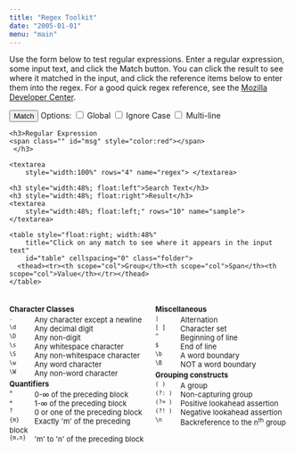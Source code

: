 ```yaml
---
title: "Regex Toolkit"
date: "2005-01-01"
menu: "main"
---
```


<script type="text/javascript">
function doMatch(form) {
    var er = document.getElementById('msg');
    if (er) {
        er.innerHTML = '&nbsp;';
        er.className = "";
    }
    try {
        if (form.regex.value === '' || form.sample.value === '') return false;
        var table = document.getElementById('table');
        var bodies = table.getElementsByTagName("tbody");
        while(bodies.length > 0) {
            table.removeChild(bodies[0]);
            bodies = table.getElementsByTagName("tbody");
        }
        var options = (form.optioni.checked ? "i" : "")
            + (form.optiong.checked ? "g" : "")
            + (form.optionm.checked ? "m" : "");
        var re = new RegExp(form.regex.value, options);
        var res = re.exec(form.sample.value);
        var count = 0;
        if (res && res.length > 0) {
            do {

                // First row
                var tb = document.createElement("tbody");
                var tr = document.createElement("tr");
                tr.className = "first-child";
                var th1 = document.createElement("td");
                th1.className = "first-child";
                th1.appendChild(document.createTextNode("Match " + count + " (Group 0)"));
                tr.appendChild(th1);
                tr.appendChild(document.createElement("td")).appendChild(
                    document.createTextNode(res.index + "-" + (res[0].length + res.index - 1)));
                tr.appendChild(document.createElement("td")).appendChild(
                    document.createTextNode(res[0]));
                tr.onmouseup = highlightMatch;
                tb.appendChild(tr);

                var curIndex = 0;
                for (var i = 1; i < res.length; ++i) {
                    // Remaining rows
                    var tr = document.createElement("tr");
                    tr.onmouseup = highlightMatch;
                    if (i == res.length - 1) {
                        tr.className = "last-child";
                    }
                    var td1 = document.createElement("td");
                    td1.className = "first-child";
                    td1.appendChild(document.createTextNode("Group " + i));
                    tr.appendChild(td1);
                    // When a capture doesn't participate in the match, IE will create a property with "",
                    // Firefox will create one without a value, and Opera won't create one.
                    if (res[i]) {
                        curIndex = res[0].indexOf(res[i], curIndex);
                        tr.appendChild(document.createElement("td")).appendChild(
                            document.createTextNode(
                                (res.index + curIndex)
                                + "-"
                                + (res[i].length + res.index + curIndex - 1)));
                        tr.appendChild(document.createElement("td")).appendChild(
                            document.createTextNode(res[i] ? res[i] : ""));
                    }
                    else {
                        tr.appendChild(document.createElement("td")).appendChild(
                            document.createTextNode(res[i] === undefined ? "null" : ""));
                        tr.appendChild(document.createElement("td")).appendChild(
                            document.createTextNode(res[i] === undefined ? "null" : ""));
                    }
                    tb.appendChild(tr);
                }

                table.appendChild(tb);
                count++;
            }
            while (options.indexOf("g") >= 0
                && (res = re.exec(form.sample.value)) != null
                && res.length > 0);
        }
    }
    catch (e) {
        er.innerHTML = e.name + ":" + e.message;
        er.className = "error";
    }
}

// Inspired by Alex King's quicktags functionality for WordPress.
function insertText(field, before, after) {
    //IE and Opera support
    if (document.selection) {
        field.focus();
        var sel = document.selection.createRange();
        if (sel.text.length > 0) {
            sel.text = before + sel.text + after;
        }
        else {
            sel.text = before + after;
        }
        field.focus();
    }
    //Mozilla support
    else if (field.selectionStart || field.selectionStart == '0') {
        var startPos = field.selectionStart;
        var endPos = field.selectionEnd;
        var cursorPos = endPos;
        var scrollTop = field.scrollTop;
        if (startPos != endPos) {
            field.value = field.value.substring(0, startPos)
                + before
                + field.value.substring(startPos, endPos)
                + after
                + field.value.substring(endPos, field.value.length);
            cursorPos += before.length + after.length;
        }
        else {
            field.value = field.value.substring(0, startPos)
                          + before + after
                          + field.value.substring(endPos, field.value.length);
            cursorPos = startPos + before.length;
        }
        field.focus();
        field.selectionStart = cursorPos;
        field.selectionEnd = cursorPos;
        field.scrollTop = scrollTop;
    }
    else {
        field.value += before + after;
        field.focus();
    }
    return false;
}

function highlightMatch(e) {
    var t = this.getElementsByTagName("td")[1].firstChild.data;
    var m = t.match("(\\d+)-(\\d+)");
    if (m) {
        var f = document.forms[0].sample;
        selectText(f, parseInt(m[1]), parseInt(m[2]));
    }
    return false;
}

function selectText(field, start, end) {
    field.focus();
    field.select();
    if (document.selection) {
        var sel = document.selection.createRange();
        sel.moveStart("character", start);
        sel.moveEnd("character", end - field.value.length + 1);
        sel.select();
        field.focus();
    }
    else if (field.selectionStart || field.selectionStart == '0') {
        field.focus();
        field.selectionStart = start;
        field.selectionEnd = end + 1;
        field.scrollTop = start;
    }
}
</script>

<style type="text/css">
  #form1 ul { list-style:none; margin:0px; padding:0px; }
  #form1 li { list-style:none; display:block; cursor:pointer; font-size:small;}
  #form1 li:hover { background:gray; color:white; }
  #form1 h3 { margin-top:3px; margin-bottom:3px; padding:0; font-size:small;}
  #form1 tt { display:block; float:left; width:45px; }
  #form1 table.folder {
		border-collapse: separate;
		font-size:small;
  }
  #form1 table.folder tr {
		cursor:pointer;
  }
  #form1 table.folder tr:hover {
		background: silver;
  }
  #form1 table.folder th, table.folder td {
		padding: 2px;
		margin: 0;
  }
  #form1 table.folder thead th {
		text-align: left;
		font-weight: normal;
		background: #D4D0C8;
		border: 1px outset #D4D0C8;
  }
  #form1 table.folder td.first-child {
		padding-left: 20px;
  }
  #form1 table.folder tbody tr th {
		text-align: left;
		font-weight: normal;
  }
  #form1 table.folder tbody tr td.first-child {
		background: url(folder-background.png) center left no-repeat;
  }
  #form1 table.folder tbody tr.first-child td.first-child {
		background: url(folder-background.png) top left no-repeat;
  }
  #form1 table.folder tbody tr.last-child td.first-child {
		background: url(folder-background.png) bottom left no-repeat;
  }

</style>

Use the form below to test regular expressions.  Enter a regular expression,
some input text, and click the Match button.  You can click the result to see
where it matched in the input, and click the reference items below to enter them
into the regex.  For a good quick regex reference, see the 
<a href="http://developer.mozilla.org/en/docs/Core_JavaScript_1.5_Reference:Global_Objects:RegExp">Mozilla Developer Center</a>.

<form action="" method="get" name="form1" id="form1">

<div style="width:650px border:1px solid red">

<p>
    <input type="button" onMouseDown="doMatch(this.form)" value="Match" />
    Options:
        <label for="optiong">
            <input type="checkbox" name="optiong" value="1" id="optiong"
                title="Find all matches in the input" />
            Global</label>
        <label for="optioni">
            <input type="checkbox" name="optioni" value="1" id="optioni"
                title="Treat uppercase and lowercase letters the same" />
            Ignore Case</label>
        <label for="optionm">
            <input type="checkbox" name="optionm" value="1" id="optionm"
                title="Allow $ and ^ to match next to embedded newlines, not just at the beginning and end of the whole string" />
            Multi-line</label>
    </p>

    <h3>Regular Expression
    <span class="" id="msg" style="color:red"></span>
	 </h3>

    <textarea
        style="width:100%" rows="4" name="regex"> </textarea>

    <h3 style="width:48%; float:left">Search Text</h3>
    <h3 style="width:48%; float:right">Result</h3>
    <textarea
        style="width:48%; float:left;" rows="10" name="sample"> </textarea>

    <table style="float:right; width:48%"
        title="Click on any match to see where it appears in the input text"
        id="table" cellspacing="0" class="folder">
      <thead><tr><th scope="col">Group</th><th scope="col">Span</th><th scope="col">Value</th></tr></thead>
    </table>

<br style="clear:both" />
</div>

<div style="width:48%; float: left">
<h3>Character Classes</h3>
<ul>
  <li
    onMouseDown="insertText(document.forms[0].regex, '.', '')">
    <tt>.</tt>Any character except a newline</li>
  <li
    onMouseDown="insertText(document.forms[0].regex, '\\d', '')">
    <tt>\d</tt>Any decimal digit</li>
  <li
    onMouseDown="insertText(document.forms[0].regex, '\\D', '')">
    <tt>\D</tt>Any non-digit</li>
  <li
    onMouseDown="insertText(document.forms[0].regex, '\\s', '')">
    <tt>\s</tt>Any whitespace character</li>
  <li
    onMouseDown="insertText(document.forms[0].regex, '\\S', '')">
    <tt>\S</tt>Any non-whitespace character</li>
  <li
    onMouseDown="insertText(document.forms[0].regex, '\\w', '')">
    <tt>\w</tt>Any word character</li>
  <li
    onMouseDown="insertText(document.forms[0].regex, '\\W', '')">
    <tt>\W</tt>Any non-word character</li>
</ul>
<h3>Quantifiers</h3>
<ul>
  <li
    onMouseDown="insertText(document.forms[0].regex, '*', '')">
    <tt>*</tt>0-&#8734; of the preceding block</li>
  <li
    onMouseDown="insertText(document.forms[0].regex, '+', '')">
    <tt>+</tt>1-&#8734; of the preceding block</li>
  <li
    onMouseDown="insertText(document.forms[0].regex, '?', '')">
    <tt>?</tt>0 or one of the preceding block</li>
  <li
    onMouseDown="insertText(document.forms[0].regex, '{m}', '')">
    <tt>{m}</tt>Exactly 'm' of the preceding block</li>
  <li
    onMouseDown="insertText(document.forms[0].regex, '{m,n}', '')">
    <tt>{m,n}</tt>'m' to 'n' of the preceding block</li>
</ul>
</div>
<div style="width:48%; float:right">
<h3>Miscellaneous</h3>
<ul>
  <li
    onMouseDown="insertText(document.forms[0].regex, '|', '')">
    <tt>|</tt>Alternation</li>
  <li
    onMouseDown="insertText(document.forms[0].regex, '[', ']')">
    <tt>[ ]</tt>Character set</li>
  <li
    onMouseDown="insertText(document.forms[0].regex, '^', '')">
    <tt>^</tt>Beginning of line</li>
  <li
    onMouseDown="insertText(document.forms[0].regex, '$', '')">
    <tt>$</tt>End of line</li>
  <li
    onMouseDown="insertText(document.forms[0].regex, '\\b', '')">
    <tt>\b</tt>A word boundary</li>
  <li
    onMouseDown="insertText(document.forms[0].regex, '\\B', '')">
    <tt>\B</tt>NOT a word boundary</li>
</ul>
<h3>Grouping constructs</h3>
<ul>
  <li
    onMouseDown="insertText(document.forms[0].regex, '(', ')')">
    <tt>( )</tt>A group</li>
  <li
    onMouseDown="insertText(document.forms[0].regex, '(?:', ')')">
    <tt>(?: )</tt>Non-capturing group</li>
  <li
    onMouseDown="insertText(document.forms[0].regex, '(?=', ')')">
    <tt>(?= )</tt>Positive lookahead assertion</li>
  <li
    onMouseDown="insertText(document.forms[0].regex, '(?!', ')')">
    <tt>(?! )</tt>Negative lookahead assertion</li>
  <li
    onMouseDown="insertText(document.forms[0].regex, '\\n', '')">
    <tt>\n</tt>Backreference to the n<sup>th</sup> group</li>
</ul>
</div>
</div>

</form>

<br style="clear:both" />


